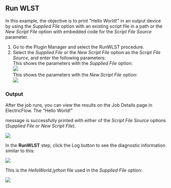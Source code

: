 ## Run WLST

In this example, the objective is to print "Hello
World!" in an output device by using the <i>Supplied File</i> option
with an existing script file in a path or the <i>New
Script File</i> option with embedded code for the
<i>Script File Source</i> parameter.

<ol>
    <li>Go to the Plugin Manager and select the RunWLST procedure. </li>
    <li>Select the <i>Supplied File</i> or the <i>New Script File</i> option as the <i>Script File Source</i>,
    and enter the following parameters:<br />
    This shows the parameters with the <i>Supplied File</i> option:<br />
    <img src="../../plugins/EC-WebLogic/images/RunWLST/EC-WLSRunWLST2.png" /> <br />
    This shows the parameters with the <i>New Script File</i> option:<br />
    <img src="../../plugins/EC-WebLogic/images/RunWLST/EC-WLSRunWLST3.png" />
    </li>
</ol>

### Output
After the job runs, you can view the results on the Job Details page in ElectricFlow. The "Hello World!"

message is successfully printed with either of the <i>Script File Source</i> options (<i>Supplied File</i> or
<i>New Script File</i>).

<img src="../../plugins/EC-WebLogic/images/RunWLST/EC-WLSRunWLST4.png" />
<p>In the <b>RunWLST</b> step, click the Log button to see the diagnostic information similar to this:</p>
<img src="../../plugins/EC-WebLogic/images/RunWLST/EC-WLSRunWLST5.png" />
<p>This is the <i>HelloWorld.jython</i> file used in the <i>Supplied File</i> option:</p>
<img src="../../plugins/EC-WebLogic/images/RunWLST/EC-WLSRunWLST6.png" />

